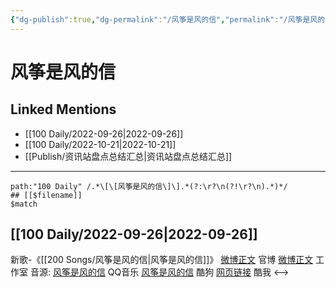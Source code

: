 ```yaml
---
{"dg-publish":true,"dg-permalink":"/风筝是风的信","permalink":"/风筝是风的信/"}
---
```


# 风筝是风的信

## Linked Mentions
- [[100 Daily/2022-09-26\|2022-09-26]]
- [[100 Daily/2022-10-21\|2022-10-21]]
- [[Publish/资讯站盘点总结汇总\|资讯站盘点总结汇总]]


---

```expander
path:"100 Daily" /.*\[\[风筝是风的信\]\].*(?:\r?\n(?!\r?\n).*)*/
## [[$filename]]
$match
```
## [[100 Daily/2022-09-26\|2022-09-26]]
新歌-《[[200 Songs/风筝是风的信\|风筝是风的信]]》
[微博正文](https://m.weibo.cn/1883007604/4817905889315999) 官博
[微博正文](https://m.weibo.cn/7478855230/4817889506361829) 工作室
音源:
[风筝是风的信](https://weibo.cn/sinaurl?u=https%3A%2F%2Fi.y.qq.com%2Fv8%2Fplaysong.html%3Fsongid%3D376520331%26source%3Dyqq%26ADTAG%3Dhz_wb_sf%26channelId%3D10081987) QQ音乐
[风筝是风的信](https://weibo.cn/sinaurl?u=https%3A%2F%2Ft3.kugou.com%2Fsong.html%3Fid%3D2LooFfdzDV3) 酷狗
[网页链接](https://weibo.cn/sinaurl?u=http%3A%2F%2Fm.kuwo.cn%2Fnewh5app%2Fplay_detail%2F240715889) 酷我
<-->